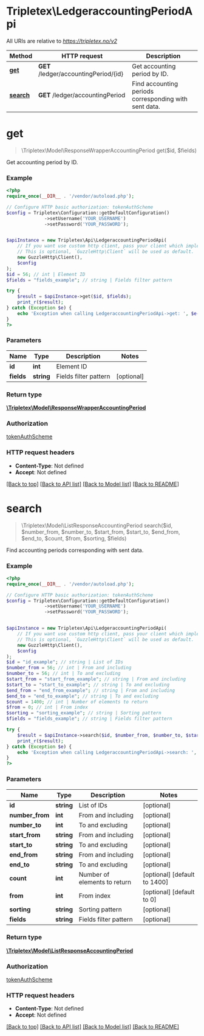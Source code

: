 # Tripletex\LedgeraccountingPeriodApi

All URIs are relative to *https://tripletex.no/v2*

Method | HTTP request | Description
------------- | ------------- | -------------
[**get**](LedgeraccountingPeriodApi.md#get) | **GET** /ledger/accountingPeriod/{id} | Get accounting period by ID.
[**search**](LedgeraccountingPeriodApi.md#search) | **GET** /ledger/accountingPeriod | Find accounting periods corresponding with sent data.


# **get**
> \Tripletex\Model\ResponseWrapperAccountingPeriod get($id, $fields)

Get accounting period by ID.



### Example
```php
<?php
require_once(__DIR__ . '/vendor/autoload.php');

// Configure HTTP basic authorization: tokenAuthScheme
$config = Tripletex\Configuration::getDefaultConfiguration()
              ->setUsername('YOUR_USERNAME')
              ->setPassword('YOUR_PASSWORD');


$apiInstance = new Tripletex\Api\LedgeraccountingPeriodApi(
    // If you want use custom http client, pass your client which implements `GuzzleHttp\ClientInterface`.
    // This is optional, `GuzzleHttp\Client` will be used as default.
    new GuzzleHttp\Client(),
    $config
);
$id = 56; // int | Element ID
$fields = "fields_example"; // string | Fields filter pattern

try {
    $result = $apiInstance->get($id, $fields);
    print_r($result);
} catch (Exception $e) {
    echo 'Exception when calling LedgeraccountingPeriodApi->get: ', $e->getMessage(), PHP_EOL;
}
?>
```

### Parameters

Name | Type | Description  | Notes
------------- | ------------- | ------------- | -------------
 **id** | **int**| Element ID |
 **fields** | **string**| Fields filter pattern | [optional]

### Return type

[**\Tripletex\Model\ResponseWrapperAccountingPeriod**](../Model/ResponseWrapperAccountingPeriod.md)

### Authorization

[tokenAuthScheme](../../README.md#tokenAuthScheme)

### HTTP request headers

 - **Content-Type**: Not defined
 - **Accept**: Not defined

[[Back to top]](#) [[Back to API list]](../../README.md#documentation-for-api-endpoints) [[Back to Model list]](../../README.md#documentation-for-models) [[Back to README]](../../README.md)

# **search**
> \Tripletex\Model\ListResponseAccountingPeriod search($id, $number_from, $number_to, $start_from, $start_to, $end_from, $end_to, $count, $from, $sorting, $fields)

Find accounting periods corresponding with sent data.



### Example
```php
<?php
require_once(__DIR__ . '/vendor/autoload.php');

// Configure HTTP basic authorization: tokenAuthScheme
$config = Tripletex\Configuration::getDefaultConfiguration()
              ->setUsername('YOUR_USERNAME')
              ->setPassword('YOUR_PASSWORD');


$apiInstance = new Tripletex\Api\LedgeraccountingPeriodApi(
    // If you want use custom http client, pass your client which implements `GuzzleHttp\ClientInterface`.
    // This is optional, `GuzzleHttp\Client` will be used as default.
    new GuzzleHttp\Client(),
    $config
);
$id = "id_example"; // string | List of IDs
$number_from = 56; // int | From and including
$number_to = 56; // int | To and excluding
$start_from = "start_from_example"; // string | From and including
$start_to = "start_to_example"; // string | To and excluding
$end_from = "end_from_example"; // string | From and including
$end_to = "end_to_example"; // string | To and excluding
$count = 1400; // int | Number of elements to return
$from = 0; // int | From index
$sorting = "sorting_example"; // string | Sorting pattern
$fields = "fields_example"; // string | Fields filter pattern

try {
    $result = $apiInstance->search($id, $number_from, $number_to, $start_from, $start_to, $end_from, $end_to, $count, $from, $sorting, $fields);
    print_r($result);
} catch (Exception $e) {
    echo 'Exception when calling LedgeraccountingPeriodApi->search: ', $e->getMessage(), PHP_EOL;
}
?>
```

### Parameters

Name | Type | Description  | Notes
------------- | ------------- | ------------- | -------------
 **id** | **string**| List of IDs | [optional]
 **number_from** | **int**| From and including | [optional]
 **number_to** | **int**| To and excluding | [optional]
 **start_from** | **string**| From and including | [optional]
 **start_to** | **string**| To and excluding | [optional]
 **end_from** | **string**| From and including | [optional]
 **end_to** | **string**| To and excluding | [optional]
 **count** | **int**| Number of elements to return | [optional] [default to 1400]
 **from** | **int**| From index | [optional] [default to 0]
 **sorting** | **string**| Sorting pattern | [optional]
 **fields** | **string**| Fields filter pattern | [optional]

### Return type

[**\Tripletex\Model\ListResponseAccountingPeriod**](../Model/ListResponseAccountingPeriod.md)

### Authorization

[tokenAuthScheme](../../README.md#tokenAuthScheme)

### HTTP request headers

 - **Content-Type**: Not defined
 - **Accept**: Not defined

[[Back to top]](#) [[Back to API list]](../../README.md#documentation-for-api-endpoints) [[Back to Model list]](../../README.md#documentation-for-models) [[Back to README]](../../README.md)

